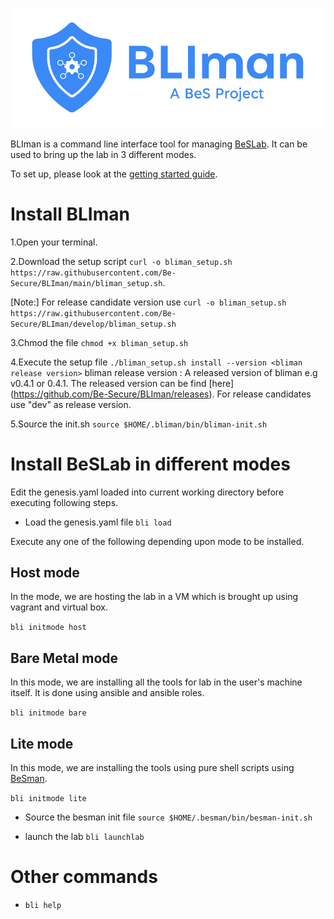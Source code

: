 ![BLIman](./BLIman-logo-horizontal.png)

BLIman is a command line interface tool for managing [BeSLab](https://github.com/Be-Secure/BeSLab). It can be used to bring up the lab in 3 different modes.

To set up, please look at the [getting started guide](./Getting_started.md).


# Install BLIman

1.Open your terminal.

2.Download the setup script `curl -o bliman_setup.sh https://raw.githubusercontent.com/Be-Secure/BLIman/main/bliman_setup.sh`.

\[Note:\] For release candidate version use `curl -o bliman_setup.sh https://raw.githubusercontent.com/Be-Secure/BLIman/develop/bliman_setup.sh`

3.Chmod the file `chmod +x bliman_setup.sh` 

4.Execute the setup file `./bliman_setup.sh install --version <bliman release version>`
  bliman release version : A released version of bliman e.g v0.4.1 or 0.4.1. The released version can be find [here] (https://github.com/Be-Secure/BLIman/releases). For release candidates use "dev" as release version.
  
5.Source the init.sh `source $HOME/.bliman/bin/bliman-init.sh`

# Install BeSLab in different modes

Edit the genesis.yaml loaded into current working directory before executing following steps.

- Load the genesis.yaml file `bli load`

Execute any one of the following depending upon mode to be installed.

## Host mode

In the mode, we are hosting the lab in a VM which is brought up using vagrant and virtual box.

`bli initmode host`

## Bare Metal mode

In this mode, we are installing all the tools for lab in the user's machine itself. It is done using ansible and ansible roles.

`bli initmode bare`

## Lite mode

In this mode, we are installing the tools using pure shell scripts using [BeSman](https://github.com/Be-Secure/BeSman).

`bli initmode lite`

- Source the besman init file `source $HOME/.besman/bin/besman-init.sh`

- launch the lab `bli launchlab`

# Other commands

- `bli help`
